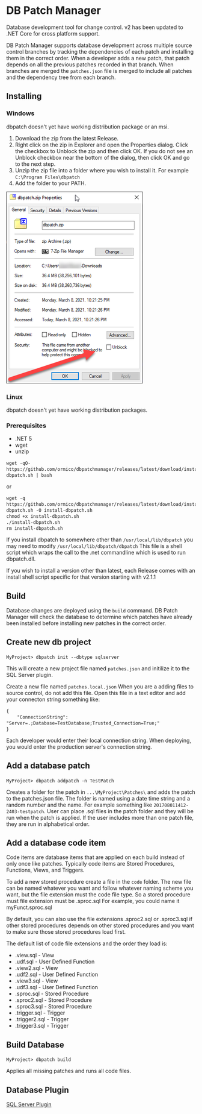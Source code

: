 # DB Patch Manager
Database development tool for change control.
v2 has been updated to .NET Core for cross platform support.

DB Patch Manager supports database development across multiple source control branches by tracking the dependencies of each patch and installing them in the correct order. When a developer adds a new patch, that patch depends on all the previous patches recorded in that branch. When branches are merged the `patches.json` file is merged to include all patches and the dependency tree from each branch. 

## Installing
### Windows
dbpatch doesn't yet have working distribution package or an msi.

1. Download the zip from the latest Release.
2. Right click on the zip in Explorer and open the Properties dialog. Click the checkbox to Unblock the zip and then click OK. If you do not see an Unblock checkbox near the bottom of the dialog, then click OK and go to the next step.
3. Unzip the zip file into a folder where you wish to install it. For example `C:\Program Files\dbpatch`
4. Add the folder to your PATH.

![image](docs/unblock-zip.png)

### Linux
dbpatch doesn't yet have working distribution packages.

### Prerequisites
* .NET 5
* wget
* unzip

```
wget -qO- https://github.com/ormico/dbpatchmanager/releases/latest/download/install-dbpatch.sh | bash
```

or

```
wget -q https://github.com/ormico/dbpatchmanager/releases/latest/download/install-dbpatch.sh -O install-dbpatch.sh
chmod +x install-dbpatch.sh
./install-dbpatch.sh
rm install-dbpatch.sh
```

If you install dbpatch to somewhere other than `/usr/local/lib/dbpatch` you may need to modify `/usr/local/lib/dbpatch/dbpatch` This file is a shell script which wraps the call to the .net commandline which is used to run dbpatch.dll.

If you wish to install a version other than latest, each Release comes with an install shell script specific for that version starting with v2.1.1

## Build
Database changes are deployed using the `build` command. DB Patch Manager will check the database to determine which patches have already been installed before installing new patches in the correct order.

## Create new db project
```MyProject> dbpatch init --dbtype sqlserver```

This will create a new project file named `patches.json` and initilize it to the SQL Server plugin.

Create a new file named `patches.local.json` When you are a adding files to source control, do not add this file. Open this file in a text editor and add your connecton string something like:

```
{
    "ConnectionString": "Server=.;Database=TestDatabase;Trusted_Connection=True;"
}
```

Each developer would enter their local connection string. When deploying, you would enter the production server's connection string.

## Add a database patch
```MyProject> dbpatch addpatch -n TestPatch```

Creates a folder for the patch in `...\MyProject\Patches\` and adds the patch to the patches.json file. The folder is named using a date time string and a random number and the name. For example something like `201708011412-2403-testpatch`. User can place .sql files in the patch folder and they will be run when the patch is applied. If the user includes more than one patch file, they are run in alphabetical order.

## Add a database code item
Code items are database items that are applied on each build instead of only once like patches. Typically code items are Stored Procedures, Functions, Views, and Triggers.

To add a new stored procedure create a file in the `code` folder. The new file can be named whatever you want and follow whatever naming scheme you want, but the file extension must the code file type. So a stored procedure must file extension must be .sproc.sql For example, you could name it myFunct.sproc.sql

By default, you can also use the file extensions .sproc2.sql or .sproc3.sql if other stored procedures depends on other stored procedures and you want to make sure those stored procedures load first. 

The default list of code file extensions and the order they load is:
* .view.sql - View
* .udf.sql - User Defined Function
* .view2.sql - View
* .udf2.sql - User Defined Function
* .view3.sql - View
* .udf3.sql - User Defined Function
* .sproc.sql - Stored Procedure
* .sproc2.sql - Stored Procedure
* .sproc3.sql - Stored Procedure
* .trigger.sql - Trigger
* .trigger2.sql - Trigger
* .trigger3.sql - Trigger

## Build Database
```MyProject> dbpatch build```

Applies all missing patches and runs all code files.

## Database Plugin
[SQL Server Plugin](https://github.com/ormico/dbpatchmanager-sqlserver)
